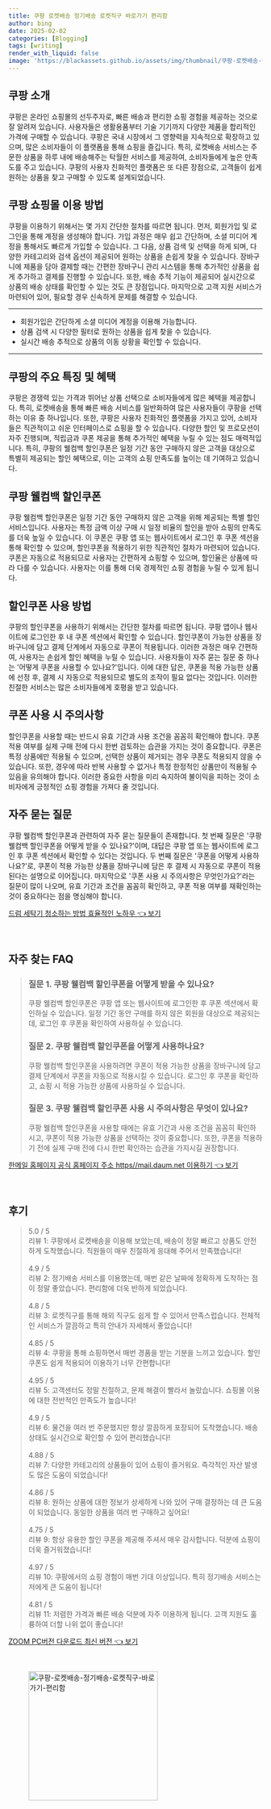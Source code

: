 ```yaml
---
title: 쿠팡 로켓배송 정기배송 로켓직구 바로가기 편리함
author: bing
date: 2025-02-02
categories: [Blogging]
tags: [writing]
render_with_liquid: false
image: 'https://blackassets.github.io/assets/img/thumbnail/쿠팡-로켓배송-정기배송-로켓직구-바로가기-편리함.webp'
---
```



<h2 id='쿠팡_소개'>쿠팡 소개</h2>

<p>쿠팡은 온라인 쇼핑몰의 선두주자로, 빠른 배송과 편리한 쇼핑 경험을 제공하는 것으로 잘 알려져 있습니다. 사용자들은 생활용품부터 기술 기기까지 다양한 제품을 합리적인 가격에 구매할 수 있습니다. 쿠팡은 국내 시장에서 그 영향력을 지속적으로 확장하고 있으며, 많은 소비자들이 이 플랫폼을 통해 쇼핑을 즐깁니다. 특히, 로켓배송 서비스는 주문한 상품을 하루 내에 배송해주는 탁월한 서비스를 제공하여, 소비자들에게 높은 만족도를 주고 있습니다. 쿠팡의 사용자 친화적인 플랫폼은 또 다른 장점으로, 고객들이 쉽게 원하는 상품을 찾고 구매할 수 있도록 설계되었습니다.</p>

<h2 id='쇼핑몰_이용방법'>쿠팡 쇼핑몰 이용 방법</h2>

<p>쿠팡을 이용하기 위해서는 몇 가지 간단한 절차를 따르면 됩니다. 먼저, 회원가입 및 로그인을 통해 계정을 생성해야 합니다. 가입 과정은 매우 쉽고 간단하며, 소셜 미디어 계정을 통해서도 빠르게 가입할 수 있습니다. 그 다음, 상품 검색 및 선택을 하게 되며, 다양한 카테고리와 검색 옵션이 제공되어 원하는 상품을 손쉽게 찾을 수 있습니다. 장바구니에 제품을 담아 결제할 때는 간편한 장바구니 관리 시스템을 통해 추가적인 상품을 쉽게 추가하고 결제를 진행할 수 있습니다. 또한, 배송 추적 기능이 제공되어 실시간으로 상품의 배송 상태를 확인할 수 있는 것도 큰 장점입니다. 마지막으로 고객 지원 서비스가 마련되어 있어, 필요할 경우 신속하게 문제를 해결할 수 있습니다.</p>

<hr />

<ul>
    <li>회원가입은 간단하게 소셜 미디어 계정을 이용해 가능합니다.</li>
    <li>상품 검색 시 다양한 필터로 원하는 상품을 쉽게 찾을 수 있습니다.</li>
    <li>실시간 배송 추적으로 상품의 이동 상황을 확인할 수 있습니다.</li>
</ul>

<hr />

<h2 id='주요_특징_및_혜택'>쿠팡의 주요 특징 및 혜택</h2>

<p>쿠팡은 경쟁력 있는 가격과 뛰어난 상품 선택으로 소비자들에게 많은 혜택을 제공합니다. 특히, 로켓배송을 통해 빠른 배송 서비스를 일반화하여 많은 사용자들이 쿠팡을 선택하는 이유 중 하나입니다. 또한, 쿠팡은 사용자 친화적인 플랫폼을 가지고 있어, 소비자들은 직관적이고 쉬운 인터페이스로 쇼핑을 할 수 있습니다. 다양한 할인 및 프로모션이 자주 진행되며, 적립금과 쿠폰 제공을 통해 추가적인 혜택을 누릴 수 있는 점도 매력적입니다. 특히, 쿠팡의 웰컴백 할인쿠폰은 일정 기간 동안 구매하지 않은 고객을 대상으로 특별히 제공되는 할인 혜택으로, 이는 고객의 쇼핑 만족도를 높이는 데 기여하고 있습니다.</p>

<h2 id='쿠팡_웰컴백_할인쿠폰'>쿠팡 웰컴백 할인쿠폰</h2>

<p>쿠팡 웰컴백 할인쿠폰은 일정 기간 동안 구매하지 않은 고객을 위해 제공되는 특별 할인 서비스입니다. 사용자는 특정 금액 이상 구매 시 일정 비율의 할인을 받아 쇼핑의 만족도를 더욱 높일 수 있습니다. 이 쿠폰은 쿠팡 앱 또는 웹사이트에서 로그인 후 쿠폰 섹션을 통해 확인할 수 있으며, 할인쿠폰을 적용하기 위한 직관적인 절차가 마련되어 있습니다. 쿠폰은 자동으로 적용되므로 사용자는 간편하게 쇼핑할 수 있으며, 할인율은 상품에 따라 다를 수 있습니다. 사용자는 이를 통해 더욱 경제적인 쇼핑 경험을 누릴 수 있게 됩니다.</p>

<h2 id='할인쿠폰_사용방법'>할인쿠폰 사용 방법</h2>

<p>쿠팡의 할인쿠폰을 사용하기 위해서는 간단한 절차를 따르면 됩니다. 쿠팡 앱이나 웹사이트에 로그인한 후 내 쿠폰 섹션에서 확인할 수 있습니다. 할인쿠폰이 가능한 상품을 장바구니에 담고 결제 단계에서 자동으로 쿠폰이 적용됩니다. 이러한 과정은 매우 간편하여, 사용자는 손쉽게 할인 혜택을 누릴 수 있습니다. 사용자들이 자주 묻는 질문 중 하나는 '어떻게 쿠폰을 사용할 수 있나요?'입니다. 이에 대한 답은, 쿠폰을 적용 가능한 상품에 선정 후, 결제 시 자동으로 적용되므로 별도의 조작이 필요 없다는 것입니다. 이러한 친절한 서비스는 많은 소비자들에게 호평을 받고 있습니다.</p>

<h2 id='쿠폰_사용_시_주요사항'>쿠폰 사용 시 주의사항</h2>

<p>할인쿠폰을 사용할 때는 반드시 유효 기간과 사용 조건을 꼼꼼히 확인해야 합니다. 쿠폰 적용 여부를 실제 구매 전에 다시 한번 검토하는 습관을 가지는 것이 중요합니다. 쿠폰은 특정 상품에만 적용될 수 있으며, 선택한 상품이 제거되는 경우 쿠폰도 적용되지 않을 수 있습니다. 또한, 경우에 따라 반복 사용할 수 없거나 특정 한정적인 상품만이 적용될 수 있음을 유의해야 합니다. 이러한 중요한 사항을 미리 숙지하여 불이익을 피하는 것이 소비자에게 긍정적인 쇼핑 경험을 가져다 줄 것입니다.</p>

<h2 id='자주_묻는_질문'>자주 묻는 질문</h2>

<p>쿠팡 웰컴백 할인쿠폰과 관련하여 자주 묻는 질문들이 존재합니다. 첫 번째 질문은 '쿠팡 웰컴백 할인쿠폰을 어떻게 받을 수 있나요?'이며, 대답은 쿠팡 앱 또는 웹사이트에 로그인 후 쿠폰 섹션에서 확인할 수 있다는 것입니다. 두 번째 질문은 '쿠폰을 어떻게 사용하나요?'로, 쿠폰이 적용 가능한 상품을 장바구니에 담은 후 결제 시 자동으로 쿠폰이 적용된다는 설명으로 이어집니다. 마지막으로 '쿠폰 사용 시 주의사항은 무엇인가요?'라는 질문이 많이 나오며, 유효 기간과 조건을 꼼꼼히 확인하고, 쿠폰 적용 여부를 재확인하는 것이 중요하다는 점을 명심해야 합니다.</p>


<p><a class="click-button" title="드럼 세탁기 청소하는 방법 효율적인 노하우" href="https://blackassets.github.io/posts/%EB%93%9C%EB%9F%BC-%EC%84%B8%ED%83%81%EA%B8%B0-%EC%B2%AD%EC%86%8C%ED%95%98%EB%8A%94-%EB%B0%A9%EB%B2%95-%ED%9A%A8%EC%9C%A8%EC%A0%81%EC%9D%B8-%EB%85%B8%ED%95%98%EC%9A%B0/" rel="dofollow">드럼 세탁기 청소하는 방법 효율적인 노하우 👈 보기</a></p><br>
<h2 id='자주_찾는_FAQ'>자주 찾는 FAQ</h2>
<div itemscope="" itemtype="https://schema.org/FAQPage"> 
<blockquote> 
<div itemscope="" itemprop="mainEntity" itemtype="https://schema.org/Question"> 
<h3 itemprop="name">질문 1. 쿠팡 웰컴백 할인쿠폰을 어떻게 받을 수 있나요?</h3> 
<div itemscope="" itemprop="acceptedAnswer" itemtype="https://schema.org/Answer"> 
<span itemprop="text"> 
<p>쿠팡 웰컴백 할인쿠폰은 쿠팡 앱 또는 웹사이트에 로그인한 후 쿠폰 섹션에서 확인하실 수 있습니다. 일정 기간 동안 구매를 하지 않은 회원을 대상으로 제공되는데, 로그인 후 쿠폰을 확인하여 사용하실 수 있습니다.</p> 
</span> 
</div> 
</div> 

<div itemscope="" itemprop="mainEntity" itemtype="https://schema.org/Question"> 
<h3 itemprop="name">질문 2. 쿠팡 웰컴백 할인쿠폰을 어떻게 사용하나요?</h3> 
<div itemscope="" itemprop="acceptedAnswer" itemtype="https://schema.org/Answer"> 
<span itemprop="text"> 
<p>쿠팡 웰컴백 할인쿠폰을 사용하려면 쿠폰이 적용 가능한 상품을 장바구니에 담고 결제 단계에서 쿠폰을 자동으로 적용시킬 수 있습니다. 로그인 후 쿠폰을 확인하고, 쇼핑 시 적용 가능한 상품에 사용하실 수 있습니다.</p> 
</span> 
</div> 
</div> 

<div itemscope="" itemprop="mainEntity" itemtype="https://schema.org/Question"> 
<h3 itemprop="name">질문 3. 쿠팡 웰컴백 할인쿠폰 사용 시 주의사항은 무엇이 있나요?</h3> 
<div itemscope="" itemprop="acceptedAnswer" itemtype="https://schema.org/Answer"> 
<span itemprop="text"> 
<p>쿠팡 웰컴백 할인쿠폰을 사용할 때에는 유효 기간과 사용 조건을 꼼꼼히 확인하시고, 쿠폰이 적용 가능한 상품을 선택하는 것이 중요합니다. 또한, 쿠폰을 적용하기 전에 실제 구매 전에 다시 한번 확인하는 습관을 가지시길 권장합니다.</p> 
</span> 
</div> 
</div> 
</blockquote> 
</div>
<p><a class="click-button" title="한메일 홈페이지 공식 홈페이지 주소 https//mail.daum.net 이용하기" href="https://blackassets.github.io/posts/%ED%95%9C%EB%A9%94%EC%9D%BC-%ED%99%88%ED%8E%98%EC%9D%B4%EC%A7%80-%EA%B3%B5%EC%8B%9D-%ED%99%88%ED%8E%98%EC%9D%B4%EC%A7%80-%EC%A3%BC%EC%86%8C-httpsmail.daum.net-%EC%9D%B4%EC%9A%A9%ED%95%98%EA%B8%B0/" rel="dofollow">한메일 홈페이지 공식 홈페이지 주소 https//mail.daum.net 이용하기 👈 보기</a></p><br>
<h2 id='후기'>후기</h2>
<div itemscope itemtype="https://schema.org/Product">
  <blockquote>
  <div itemprop="review" itemscope itemtype="https://schema.org/Review">
      <div itemprop="reviewRating" itemscope itemtype="https://schema.org/Rating"> <span itemprop="ratingValue">5.0</span> / <span itemprop="bestRating">5</span> </div>
      <span itemprop="reviewBody">리뷰 1: 쿠팡에서 로켓배송을 이용해 보았는데, 배송이 정말 빠르고 상품도 안전하게 도착했습니다. 직원들이 매우 친절하게 응대해 주어서 만족했습니다!</span>
  </div>
  <br>
  <div itemprop="review" itemscope itemtype="https://schema.org/Review">
      <div itemprop="reviewRating" itemscope itemtype="https://schema.org/Rating"> <span itemprop="ratingValue">4.9</span> / <span itemprop="bestRating">5</span> </div>
      <span itemprop="reviewBody">리뷰 2: 정기배송 서비스를 이용했는데, 매번 같은 날짜에 정확하게 도착하는 점이 정말 좋았습니다. 편리함에 더욱 반하게 되었습니다.</span>
  </div>
  <br>
  <div itemprop="review" itemscope itemtype="https://schema.org/Review">
      <div itemprop="reviewRating" itemscope itemtype="https://schema.org/Rating"> <span itemprop="ratingValue">4.8</span> / <span itemprop="bestRating">5</span> </div>
      <span itemprop="reviewBody">리뷰 3: 로켓직구를 통해 해외 직구도 쉽게 할 수 있어서 만족스럽습니다. 전체적인 서비스가 깔끔하고 특히 안내가 자세해서 좋았습니다!</span>
  </div>
  <br>
  <div itemprop="review" itemscope itemtype="https://schema.org/Review">
      <div itemprop="reviewRating" itemscope itemtype="https://schema.org/Rating"> <span itemprop="ratingValue">4.85</span> / <span itemprop="bestRating">5</span> </div>
      <span itemprop="reviewBody">리뷰 4: 쿠팡을 통해 쇼핑하면서 매번 경품을 받는 기분을 느끼고 있습니다. 할인 쿠폰도 쉽게 적용되어 이용하기 너무 간편합니다!</span>
  </div>
  <br>
  <div itemprop="review" itemscope itemtype="https://schema.org/Review">
      <div itemprop="reviewRating" itemscope itemtype="https://schema.org/Rating"> <span itemprop="ratingValue">4.95</span> / <span itemprop="bestRating">5</span> </div>
      <span itemprop="reviewBody">리뷰 5: 고객센터도 정말 친절하고, 문제 해결이 빨라서 놀랐습니다. 쇼핑몰 이용에 대한 전반적인 만족도가 높습니다!</span>
  </div>
  <br>
  <div itemprop="review" itemscope itemtype="https://schema.org/Review">
      <div itemprop="reviewRating" itemscope itemtype="https://schema.org/Rating"> <span itemprop="ratingValue">4.9</span> / <span itemprop="bestRating">5</span> </div>
      <span itemprop="reviewBody">리뷰 6: 물건을 여러 번 주문했지만 항상 깔끔하게 포장되어 도착했습니다. 배송 상태도 실시간으로 확인할 수 있어 편리했습니다!</span>
  </div>
  <br>
  <div itemprop="review" itemscope itemtype="https://schema.org/Review">
      <div itemprop="reviewRating" itemscope itemtype="https://schema.org/Rating"> <span itemprop="ratingValue">4.88</span> / <span itemprop="bestRating">5</span> </div>
      <span itemprop="reviewBody">리뷰 7: 다양한 카테고리의 상품들이 있어 쇼핑이 즐거워요. 즉각적인 자산 발생도 많은 도움이 되었습니다!</span>
  </div>
  <br>
  <div itemprop="review" itemscope itemtype="https://schema.org/Review">
      <div itemprop="reviewRating" itemscope itemtype="https://schema.org/Rating"> <span itemprop="ratingValue">4.86</span> / <span itemprop="bestRating">5</span> </div>
      <span itemprop="reviewBody">리뷰 8: 원하는 상품에 대한 정보가 상세하게 나와 있어 구매 결정하는 데 큰 도움이 되었습니다. 동일한 상품을 여러 번 구매하고 싶어요!</span>
  </div>
  <br>
  <div itemprop="review" itemscope itemtype="https://schema.org/Review">
      <div itemprop="reviewRating" itemscope itemtype="https://schema.org/Rating"> <span itemprop="ratingValue">4.75</span> / <span itemprop="bestRating">5</span> </div>
      <span itemprop="reviewBody">리뷰 9: 항상 유용한 할인 쿠폰을 제공해 주셔서 매우 감사합니다. 덕분에 쇼핑이 더욱 즐거워졌습니다!</span>
  </div>
  <br>
  <div itemprop="review" itemscope itemtype="https://schema.org/Review">
      <div itemprop="reviewRating" itemscope itemtype="https://schema.org/Rating"> <span itemprop="ratingValue">4.97</span> / <span itemprop="bestRating">5</span> </div>
      <span itemprop="reviewBody">리뷰 10: 쿠팡에서의 쇼핑 경험이 매번 기대 이상입니다. 특히 정기배송 서비스는 저에게 큰 도움이 됩니다!</span>
  </div>
  <br>
  <div itemprop="review" itemscope itemtype="https://schema.org/Review">
      <div itemprop="reviewRating" itemscope itemtype="https://schema.org/Rating"> <span itemprop="ratingValue">4.81</span> / <span itemprop="bestRating">5</span> </div>
      <span itemprop="reviewBody">리뷰 11: 저렴한 가격과 빠른 배송 덕분에 자주 이용하게 됩니다. 고객 지원도 훌륭하여 더할 나위 없이 좋습니다!</span>
  </div>
  </blockquote>
</div>
<p><a class="click-button" title="ZOOM PC버전 다운로드 최신 버전" href="https://blackassets.github.io/posts/ZOOM-PC%EB%B2%84%EC%A0%84-%EB%8B%A4%EC%9A%B4%EB%A1%9C%EB%93%9C-%EC%B5%9C%EC%8B%A0-%EB%B2%84%EC%A0%84/" rel="dofollow">ZOOM PC버전 다운로드 최신 버전 👈 보기</a></p><br>
<figure class="image"><img src="https://blackassets.github.io/assets/img/thumbnail/쿠팡-로켓배송-정기배송-로켓직구-바로가기-편리함.webp" alt="쿠팡-로켓배송-정기배송-로켓직구-바로가기-편리함" width="256" height="256"></figure>